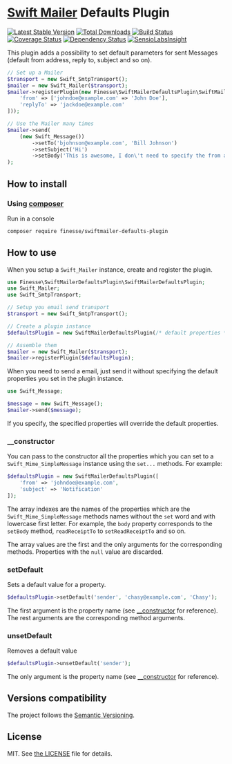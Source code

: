 # [Swift Mailer](https://swiftmailer.symfony.com/) Defaults Plugin

[![Latest Stable Version](https://poser.pugx.org/finesse/swiftmailer-defaults-plugin/v/stable)](https://packagist.org/packages/finesse/swiftmailer-defaults-plugin)
[![Total Downloads](https://poser.pugx.org/finesse/swiftmailer-defaults-plugin/downloads)](https://packagist.org/packages/finesse/swiftmailer-defaults-plugin)
[![Build Status](https://php-eye.com/badge/finesse/swiftmailer-defaults-plugin/tested.svg)](https://travis-ci.org/FinesseRus/SwiftMailerDefaultsPlugin)
[![Coverage Status](https://coveralls.io/repos/github/FinesseRus/SwiftMailerDefaultsPlugin/badge.svg?branch=master)](https://coveralls.io/github/FinesseRus/SwiftMailerDefaultsPlugin?branch=master)
[![Dependency Status](https://www.versioneye.com/php/finesse:swiftmailer-defaults-plugin/badge)](https://www.versioneye.com/php/finesse:swiftmailer-defaults-plugin)
[![SensioLabsInsight](https://insight.sensiolabs.com/projects/c0423fb6-bfb0-47a4-8a0c-eaae3e400634/mini.png)](https://insight.sensiolabs.com/projects/c0423fb6-bfb0-47a4-8a0c-eaae3e400634)

This plugin adds a possibility to set default parameters for sent Messages 
(default from address, reply to, subject and so on).

```php
// Set up a Mailer
$transport = new Swift_SmtpTransport();
$mailer = new Swift_Mailer($transport);
$mailer->registerPlugin(new Finesse\SwiftMailerDefaultsPlugin\SwiftMailerDefaultsPlugin([
    'from' => ['johndoe@example.com' => 'John Doe'],
    'replyTo' => 'jackdoe@example.com'
]));

// Use the Mailer many times
$mailer->send(
    (new Swift_Message())
        ->setTo('bjohnson@example.com', 'Bill Johnson')
        ->setSubject('Hi')
        ->setBody('This is awesome, I don\'t need to specify the from address!')
);
```


## How to install

### Using [composer](https://getcomposer.org)

Run in a console

```bash
composer require finesse/swiftmailer-defaults-plugin
```


## How to use

When you setup a `Swift_Mailer` instance, create and register the plugin.

```php
use Finesse\SwiftMailerDefaultsPlugin\SwiftMailerDefaultsPlugin;
use Swift_Mailer;
use Swift_SmtpTransport;

// Setup you email send transport
$transport = new Swift_SmtpTransport();

// Create a plugin instance
$defaultsPlugin = new SwiftMailerDefaultsPlugin(/* default properties */);

// Assemble them
$mailer = new Swift_Mailer($transport);
$mailer->registerPlugin($defaultsPlugin);
```

When you need to send a email, just send it without specifying the default properties you set in the plugin instance.

```php
use Swift_Message;

$message = new Swift_Message();
$mailer->send($message);
```

If you specify, the specified properties will override the default properties.

### __constructor

You can pass to the constructor all the properties which you can set to a `Swift_Mime_SimpleMessage` instance using the 
`set...` methods. For example:

```php
$defaultsPlugin = new SwiftMailerDefaultsPlugin([
    'from' => 'johndoe@example.com',
    'subject' => 'Notification'
]);
```

The array indexes are the names of the properties which are the `Swift_Mime_SimpleMessage` methods names without the 
`set` word and with lowercase first letter. For example, the `body` property corresponds to the `setBody` method, 
`readReceiptTo` to `setReadReceiptTo` and so on.

The array values are the first and the only arguments for the corresponding methods. Properties with the `null` value 
are discarded.

### setDefault

Sets a default value for a property.

```php
$defaultsPlugin->setDefault('sender', 'chasy@example.com', 'Chasy');
```

The first argument is the property name (see [__constructor](#__constructor) for reference). The rest arguments are the 
corresponding method arguments.

### unsetDefault

Removes a default value

```php
$defaultsPlugin->unsetDefault('sender');
```

The only argument is the property name (see [__constructor](#__constructor) for reference).


## Versions compatibility

The project follows the [Semantic Versioning](http://semver.org).


## License

MIT. See [the LICENSE](LICENSE) file for details.
